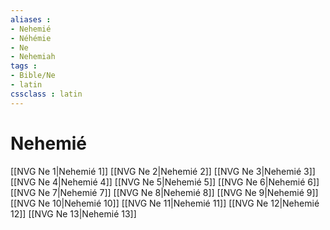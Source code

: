 ```yaml
---
aliases : 
- Nehemié
- Néhémie
- Ne
- Nehemiah
tags : 
- Bible/Ne
- latin
cssclass : latin
---
```


# Nehemié

[[NVG Ne 1|Nehemié 1]]
[[NVG Ne 2|Nehemié 2]]
[[NVG Ne 3|Nehemié 3]]
[[NVG Ne 4|Nehemié 4]]
[[NVG Ne 5|Nehemié 5]]
[[NVG Ne 6|Nehemié 6]]
[[NVG Ne 7|Nehemié 7]]
[[NVG Ne 8|Nehemié 8]]
[[NVG Ne 9|Nehemié 9]]
[[NVG Ne 10|Nehemié 10]]
[[NVG Ne 11|Nehemié 11]]
[[NVG Ne 12|Nehemié 12]]
[[NVG Ne 13|Nehemié 13]]
